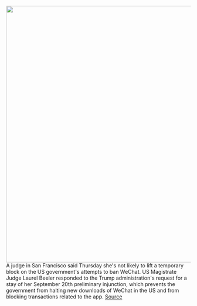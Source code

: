 <img src='https://cdn.vox-cdn.com/thumbor/kTiscJzWeiap6i-sr3fyucJtAcw=/0x0:2040x1360/1200x800/filters:focal(857x517:1183x843)/cdn.vox-cdn.com/uploads/chorus_image/image/67638673/acastro_181126_1777_weChat_0001.0.jpg' width='700px' /><br/>
A judge in San Francisco said Thursday she's not likely to lift a temporary block on the US government's attempts to ban WeChat. US Magistrate Judge Laurel Beeler responded to the Trump administration's request for a stay of her September 20th preliminary injunction, which prevents the government from halting new downloads of WeChat in the US and from blocking transactions related to the app.
<a href='https://www.theverge.com/2020/10/15/21518013/judge-wechat-ban-china-trump-users-alliance'> Source <a/>